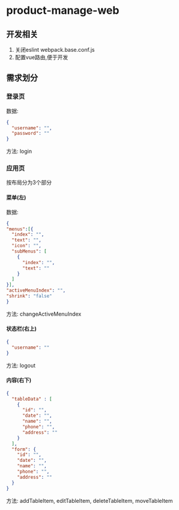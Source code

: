 # product-manage-web

## 开发相关
1. 关闭eslint webpack.base.conf.js
2. 配置vue路由,便于开发

## 需求划分

### 登录页
数据: 
```json
{
  "username": "",
  "password": ""
}
```
方法: login

### 应用页
按布局分为3个部分
#### 菜单(左)
数据:
```json
{
"menus":[{
  "index": "",
  "text": "",
  "icon": "",
  "subMenus": [
    {
      "index": "",
      "text": ""
    }
  ]
}],
"activeMenuIndex": "",
"shrink": "false"
}
```
方法: changeActiveMenuIndex

#### 状态栏(右上)
```json
{
  "username": ""
}
```
方法: logout
#### 内容(右下)
```json
{
  "tableData" : [
    {
      "id": "",
      "date": "",
      "name": "",
      "phone": "",
      "address": ""
    }
  ],
  "form": {
    "id": "",
    "date": "",
    "name": "",
    "phone": "",
    "address": ""
  }
}
```
方法: addTableItem, editTableItem, deleteTableItem, moveTableItem

